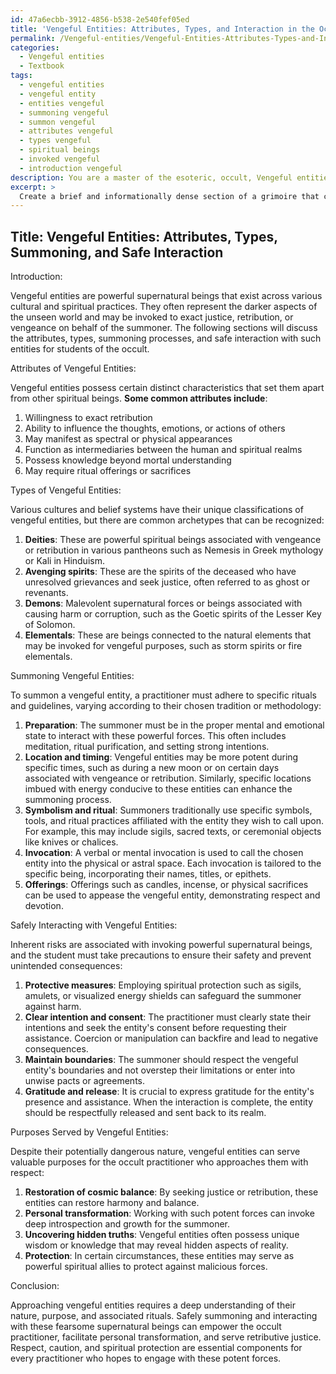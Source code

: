```yaml
---
id: 47a6ecbb-3912-4856-b538-2e540fef05ed
title: 'Vengeful Entities: Attributes, Types, and Interaction in the Occult'
permalink: /Vengeful-entities/Vengeful-Entities-Attributes-Types-and-Interaction-in-the-Occult/
categories:
  - Vengeful entities
  - Textbook
tags:
  - vengeful entities
  - vengeful entity
  - entities vengeful
  - summoning vengeful
  - summon vengeful
  - attributes vengeful
  - types vengeful
  - spiritual beings
  - invoked vengeful
  - introduction vengeful
description: You are a master of the esoteric, occult, Vengeful entities and education, you have written many textbooks on the subject in ways that provide students with rich and deep understanding of the subject. You are being asked to write textbook-like sections on a topic and you do it with full context, explainability, and reliability in accuracy to the true facts of the topic at hand, in a textbook style that a student would easily be able to learn from, in a rich, engaging, and contextual way. Always include relevant context (such as formulas and history), related concepts, and in a way that someone can gain deep insights from.
excerpt: > 
  Create a brief and informationally dense section of a grimoire that covers the topic of Vengeful entities, specifically focusing on their attributes, types, how to summon, and how to safely interact with them. Include the precautions a student of the occult must take while working with these entities and the purposes they may serve.
---
```


## Title: Vengeful Entities: Attributes, Types, Summoning, and Safe Interaction

Introduction:

Vengeful entities are powerful supernatural beings that exist across various cultural and spiritual practices. They often represent the darker aspects of the unseen world and may be invoked to exact justice, retribution, or vengeance on behalf of the summoner. The following sections will discuss the attributes, types, summoning processes, and safe interaction with such entities for students of the occult.

Attributes of Vengeful Entities:

Vengeful entities possess certain distinct characteristics that set them apart from other spiritual beings. **Some common attributes include**:

1. Willingness to exact retribution
2. Ability to influence the thoughts, emotions, or actions of others
3. May manifest as spectral or physical appearances
4. Function as intermediaries between the human and spiritual realms
5. Possess knowledge beyond mortal understanding
6. May require ritual offerings or sacrifices

Types of Vengeful Entities:

Various cultures and belief systems have their unique classifications of vengeful entities, but there are common archetypes that can be recognized:

1. **Deities**: These are powerful spiritual beings associated with vengeance or retribution in various pantheons such as Nemesis in Greek mythology or Kali in Hinduism.
2. **Avenging spirits**: These are the spirits of the deceased who have unresolved grievances and seek justice, often referred to as ghost or revenants.
3. **Demons**: Malevolent supernatural forces or beings associated with causing harm or corruption, such as the Goetic spirits of the Lesser Key of Solomon.
4. **Elementals**: These are beings connected to the natural elements that may be invoked for vengeful purposes, such as storm spirits or fire elementals.

Summoning Vengeful Entities:

To summon a vengeful entity, a practitioner must adhere to specific rituals and guidelines, varying according to their chosen tradition or methodology:

1. **Preparation**: The summoner must be in the proper mental and emotional state to interact with these powerful forces. This often includes meditation, ritual purification, and setting strong intentions.
2. **Location and timing**: Vengeful entities may be more potent during specific times, such as during a new moon or on certain days associated with vengeance or retribution. Similarly, specific locations imbued with energy conducive to these entities can enhance the summoning process.
3. **Symbolism and ritual**: Summoners traditionally use specific symbols, tools, and ritual practices affiliated with the entity they wish to call upon. For example, this may include sigils, sacred texts, or ceremonial objects like knives or chalices.
4. **Invocation**: A verbal or mental invocation is used to call the chosen entity into the physical or astral space. Each invocation is tailored to the specific being, incorporating their names, titles, or epithets.
5. **Offerings**: Offerings such as candles, incense, or physical sacrifices can be used to appease the vengeful entity, demonstrating respect and devotion.

Safely Interacting with Vengeful Entities:

Inherent risks are associated with invoking powerful supernatural beings, and the student must take precautions to ensure their safety and prevent unintended consequences:

1. **Protective measures**: Employing spiritual protection such as sigils, amulets, or visualized energy shields can safeguard the summoner against harm.
2. **Clear intention and consent**: The practitioner must clearly state their intentions and seek the entity's consent before requesting their assistance. Coercion or manipulation can backfire and lead to negative consequences.
3. **Maintain boundaries**: The summoner should respect the vengeful entity's boundaries and not overstep their limitations or enter into unwise pacts or agreements.
4. **Gratitude and release**: It is crucial to express gratitude for the entity's presence and assistance. When the interaction is complete, the entity should be respectfully released and sent back to its realm.

Purposes Served by Vengeful Entities:

Despite their potentially dangerous nature, vengeful entities can serve valuable purposes for the occult practitioner who approaches them with respect:

1. **Restoration of cosmic balance**: By seeking justice or retribution, these entities can restore harmony and balance.
2. **Personal transformation**: Working with such potent forces can invoke deep introspection and growth for the summoner.
3. **Uncovering hidden truths**: Vengeful entities often possess unique wisdom or knowledge that may reveal hidden aspects of reality.
4. **Protection**: In certain circumstances, these entities may serve as powerful spiritual allies to protect against malicious forces.

Conclusion:

Approaching vengeful entities requires a deep understanding of their nature, purpose, and associated rituals. Safely summoning and interacting with these fearsome supernatural beings can empower the occult practitioner, facilitate personal transformation, and serve retributive justice. Respect, caution, and spiritual protection are essential components for every practitioner who hopes to engage with these potent forces.
